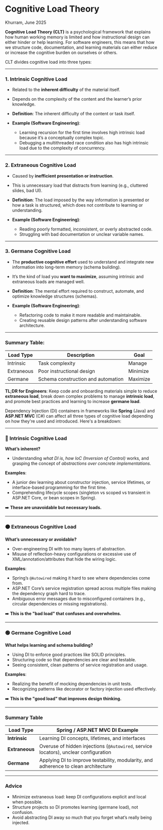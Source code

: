 # Cognitive Load Theory
Khurram, June 2025

**Cognitive Load Theory (CLT)** is a psychological framework that explains how human working memory is limited and how instructional design can either hinder or help learning. For software engineers, this means that how we structure code, documentation, and learning materials can either reduce or increase the cognitive burden on ourselves or others.

CLT divides cognitive load into three types:

---

### 1. **Intrinsic Cognitive Load**

   * Related to the **inherent difficulty** of the material itself.
   * Depends on the complexity of the content and the learner’s prior knowledge.

* **Definition**: The inherent difficulty of the content or task itself.
* **Example (Software Engineering)**:

  * Learning recursion for the first time involves high intrinsic load because it’s a conceptually complex topic.
  * Debugging a multithreaded race condition also has high intrinsic load due to the complexity of concurrency.

---

### 2. **Extraneous Cognitive Load**

   * Caused by **inefficient presentation or instruction**.
   * This is unnecessary load that distracts from learning (e.g., cluttered slides, bad UI).

* **Definition**: The load imposed by the way information is presented or how a task is structured, which does not contribute to learning or understanding.
* **Example (Software Engineering)**:

  * Reading poorly formatted, inconsistent, or overly abstracted code.
  * Struggling with bad documentation or unclear variable names.

---

### 3. **Germane Cognitive Load**

   * The **productive cognitive effort** used to understand and integrate new information into long-term memory (schema building).
   * It’s the kind of load you **want to maximize**, assuming intrinsic and extraneous loads are managed well.

* **Definition**: The mental effort required to construct, automate, and optimize knowledge structures (schemas).
* **Example (Software Engineering)**:

  * Refactoring code to make it more readable and maintainable.
  * Creating reusable design patterns after understanding software architecture.

---

### Summary Table:

| Load Type  | Description                        | Goal     |
| ---------- | ---------------------------------- | -------- |
| Intrinsic  | Task complexity                    | Manage   |
| Extraneous | Poor instructional design          | Minimize |
| Germane    | Schema construction and automation | Maximize |

**TL;DR for Engineers**:
Keep code and onboarding materials simple to reduce **extraneous load**, break down complex problems to manage **intrinsic load**, and promote best practices and learning to increase **germane load**.

Dependency Injection (DI) containers in frameworks like **Spring** (Java) and **ASP.NET MVC** (C#) can affect all three types of cognitive load depending on how they're used and introduced. Here's a breakdown:

---

### 🔵 **Intrinsic Cognitive Load**

**What’s inherent?**

* Understanding *what DI is*, *how IoC (Inversion of Control)* works, and grasping the concept of *abstractions over concrete implementations*.

**Examples**:

* A junior dev learning about constructor injection, service lifetimes, or interface-based programming for the first time.
* Comprehending lifecycle scopes (singleton vs scoped vs transient in ASP.NET Core, or bean scopes in Spring).

➡️ **These are unavoidable but necessary loads.**

---

### 🟠 **Extraneous Cognitive Load**

**What’s unnecessary or avoidable?**

* Over-engineering DI with too many layers of abstraction.
* Misuse of reflection-heavy configurations or excessive use of XML/annotation/attributes that hide the wiring logic.

**Examples**:

* Spring’s `@Autowired` making it hard to see where dependencies come from.
* ASP.NET Core’s service registration spread across multiple files making the dependency graph hard to trace.
* Ambiguous error messages due to misconfigured containers (e.g., circular dependencies or missing registrations).

➡️ **This is the "bad load" that confuses and overwhelms.**

---

### 🟢 **Germane Cognitive Load**

**What helps learning and schema building?**

* Using DI to enforce good practices like SOLID principles.
* Structuring code so that dependencies are clear and testable.
* Seeing consistent, clean patterns of service registration and usage.

**Examples**:

* Realizing the benefit of mocking dependencies in unit tests.
* Recognizing patterns like decorator or factory injection used effectively.

➡️ **This is the "good load" that improves design thinking.**

---

### Summary Table

| Load Type      | Spring / ASP.NET MVC DI Example                                                      |
| -------------- | ------------------------------------------------------------------------------------ |
| **Intrinsic**  | Learning DI concepts, lifetimes, and interfaces                                      |
| **Extraneous** | Overuse of hidden injections (`@Autowired`, service locators), unclear configuration |
| **Germane**    | Applying DI to improve testability, modularity, and adherence to clean architecture  |

---

### Advice

* Minimize extraneous load: keep DI configurations explicit and local when possible.
* Structure projects so DI promotes learning (germane load), not confusion.
* Avoid abstracting DI away so much that you forget what’s really being injected.
